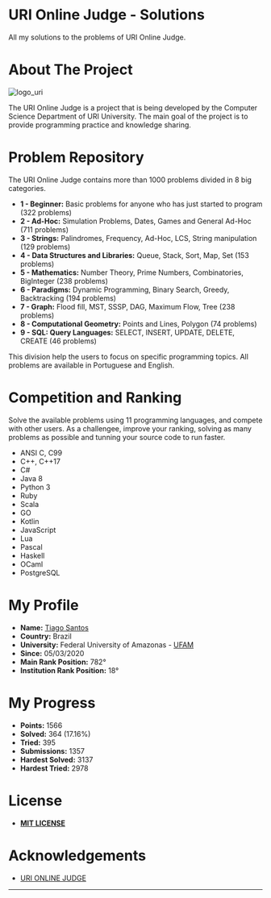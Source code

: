 # URI Online Judge - Solutions
All my solutions to the problems of URI Online Judge.



# About The Project


![logo_uri](https://raw.githubusercontent.com/marcosmapl/uri-solutions/master/uri-logo.png)


The URI Online Judge is a project that is being developed by the Computer Science Department of URI University. The main goal of the project is to provide programming practice and knowledge sharing.


# Problem Repository
The URI Online Judge contains more than 1000 problems divided in 8 big categories.

* **1 - Beginner:** Basic problems for anyone who has just started to program (322 problems)
* **2 - Ad-Hoc:** Simulation Problems, Dates, Games and General Ad-Hoc (711 problems)
* **3 - Strings:** Palindromes, Frequency, Ad-Hoc, LCS, String manipulation (129 problems)
* **4 - Data Structures and Libraries:** Queue, Stack, Sort, Map, Set (153 problems)
* **5 - Mathematics:** Number Theory, Prime Numbers, Combinatories, BigInteger (238 problems)
* **6 - Paradigms:** Dynamic Programming, Binary Search, Greedy, Backtracking (194 problems)
* **7 - Graph:** Flood fill, MST, SSSP, DAG, Maximum Flow, Tree (238 problems)
* **8 - Computational Geometry:** Points and Lines, Polygon (74 problems)
* **9 - SQL: Query Languages:** SELECT, INSERT, UPDATE, DELETE, CREATE (46 problems)

This division help the users to focus on specific programming topics. All problems are available in Portuguese and English.



# Competition and Ranking
Solve the available problems using 11 programming languages, and compete with other users. As a challengee, improve your ranking, solving as many problems as possible and tunning your source code to run faster.

* ANSI C, C99
* C++, C++17
* C#
* Java 8
* Python 3
* Ruby
* Scala
* GO
* Kotlin
* JavaScript
* Lua
* Pascal
* Haskell
* OCaml
* PostgreSQL



# My Profile
* **Name:** [Tiago Santos](https://www.urionlinejudge.com.br/judge/pt/profile/434518)
* **Country:** Brazil
* **University:** Federal University of Amazonas - [UFAM](https://www.urionlinejudge.com.br/judge/pt/users/university/ufam)
* **Since:** 05/03/2020
* **Main Rank Position:** 782°
* **Institution Rank Position:** 18°



# My Progress
* **Points:** 1566
* **Solved:** 364 (17.16%)
* **Tried:** 395
* **Submissions:** 1357
* **Hardest Solved:** 3137
* **Hardest Tried:** 2978



# License
* [**MIT LICENSE**](https://opensource.org/licenses/MIT)



# Acknowledgements
* [URI ONLINE JUDGE](https://www.urionlinejudge.com.br/judge/pt)
---
